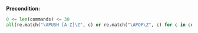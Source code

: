 **Precondition:**

```python
0 <= len(commands) <= 30
all(re.match("\APUSH [A-Z]\Z", c) or re.match("\APOP\Z", c) for c in commands)
```